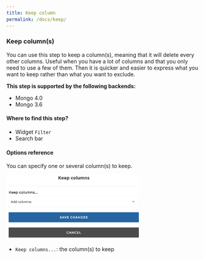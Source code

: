 ```yaml
---
title: Keep column
permalink: /docs/keep/
---
```


### Keep column(s)

You can use this step to keep a column(s), meaning that it will delete every
other columns.
Useful when you have a lot of columns and that you only need to use a few of
them. Then it is quicker and easier to express what you want to keep rather than
what you want to exclude.

**This step is supported by the following backends:**

- Mongo 4.0
- Mongo 3.6

#### Where to find this step?

- Widget `Filter`
- Search bar

#### Options reference

You can specify one or several column(s) to keep.

<img src="../../img/docs/user-interface/select_step_form.jpg" width="350" />

- `Keep columns...`: the column(s) to keep

